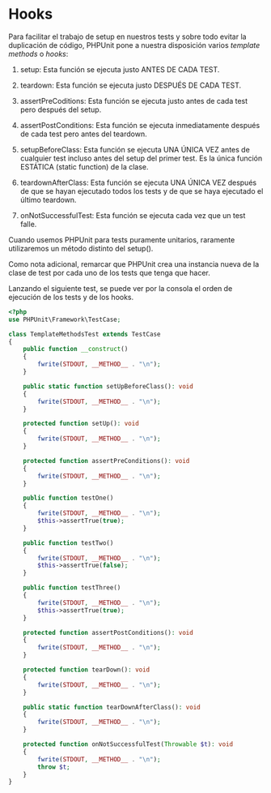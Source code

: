 # Hooks

Para facilitar el trabajo de setup en nuestros tests y sobre todo evitar la duplicación de código, PHPUnit pone a nuestra disposición varios _template methods_ o _hooks_:

1. setup: Esta función se ejecuta justo ANTES DE CADA TEST.

2. teardown: Esta función se ejecuta justo DESPUÉS DE CADA TEST.

3. assertPreCoditions: Esta función se ejecuta justo antes de cada test pero después del setup.

4. assertPostConditions: Esta función se ejecuta inmediatamente después de cada test pero antes del teardown.

5. setupBeforeClass: Esta función se ejecuta UNA ÚNICA VEZ antes de cualquier test incluso antes del setup del primer test. Es la única función ESTÁTICA (static function) de la clase.

6. teardownAfterClass: Esta función se ejecuta UNA ÚNICA VEZ después de que se hayan ejecutado todos los tests y de que se haya ejecutado el último teardown.

7. onNotSuccessfulTest: Esta función se ejecuta cada vez que un test falle.

Cuando usemos PHPUnit para tests puramente unitarios, raramente utilizaremos un método distinto del setup().

Como nota adicional, remarcar que PHPUnit crea una instancia nueva de la clase de test por cada uno de los tests que tenga que hacer.

Lanzando el siguiente test, se puede ver por la consola el orden de ejecución de los tests y de los hooks.

```php
<?php
use PHPUnit\Framework\TestCase;

class TemplateMethodsTest extends TestCase
{
    public function __construct()
    {
        fwrite(STDOUT, __METHOD__ . "\n");
    }

    public static function setUpBeforeClass(): void
    {
        fwrite(STDOUT, __METHOD__ . "\n");
    }

    protected function setUp(): void
    {
        fwrite(STDOUT, __METHOD__ . "\n");
    }

    protected function assertPreConditions(): void
    {
        fwrite(STDOUT, __METHOD__ . "\n");
    }

    public function testOne()
    {
        fwrite(STDOUT, __METHOD__ . "\n");
        $this->assertTrue(true);
    }

    public function testTwo()
    {
        fwrite(STDOUT, __METHOD__ . "\n");
        $this->assertTrue(false);
    }

    public function testThree()
    {
        fwrite(STDOUT, __METHOD__ . "\n");
        $this->assertTrue(true);
    }

    protected function assertPostConditions(): void
    {
        fwrite(STDOUT, __METHOD__ . "\n");
    }

    protected function tearDown(): void
    {
        fwrite(STDOUT, __METHOD__ . "\n");
    }

    public static function tearDownAfterClass(): void
    {
        fwrite(STDOUT, __METHOD__ . "\n");
    }

    protected function onNotSuccessfulTest(Throwable $t): void
    {
        fwrite(STDOUT, __METHOD__ . "\n");
        throw $t;
    }
}
```
